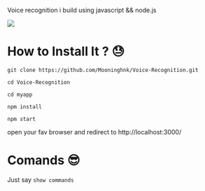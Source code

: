 Voice recognition i build using javascript && node.js

<a href="https://app.fossa.com/projects/git%2Bgithub.com%2FMooninghnk%2FVoice-Recognition?ref=badge_shield" alt="FOSSA Status"><img src="https://app.fossa.com/api/projects/git%2Bgithub.com%2FMooninghnk%2FVoice-Recognition.svg?type=shield"/></a>

# How to Install It ? 😓

``` git clone https://github.com/Mooninghnk/Voice-Recognition.git ```

``` cd Voice-Recognition ```

``` cd myapp ```

``` npm install ```

``` npm start ```

open your fav browser and redirect to http://localhost:3000/

# Comands 😎 

Just say ```show commands```
